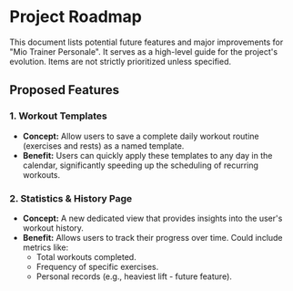 # Project Roadmap

This document lists potential future features and major improvements for "Mio Trainer Personale". It serves as a high-level guide for the project's evolution. Items are not strictly prioritized unless specified.

## Proposed Features

### 1. Workout Templates
- **Concept:** Allow users to save a complete daily workout routine (exercises and rests) as a named template.
- **Benefit:** Users can quickly apply these templates to any day in the calendar, significantly speeding up the scheduling of recurring workouts.

### 2. Statistics & History Page
- **Concept:** A new dedicated view that provides insights into the user's workout history.
- **Benefit:** Allows users to track their progress over time. Could include metrics like:
  - Total workouts completed.
  - Frequency of specific exercises.
  - Personal records (e.g., heaviest lift - future feature).
